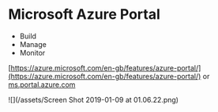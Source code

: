 # Microsoft Azure Portal

* Build
* Manage
* Monitor

[https://azure.microsoft.com/en-gb/features/azure-portal/](https://azure.microsoft.com/en-gb/features/azure-portal/) or [ms.portal.azure.com](/ms.portal.azure.com)

![](/assets/Screen Shot 2019-01-09 at 01.06.22.png)

